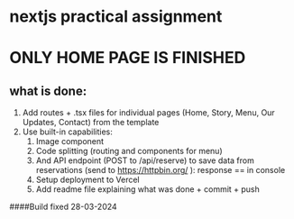# nextjs practical assignment

# ONLY HOME PAGE IS FINISHED

## what is done:

1. Add routes + .tsx files for individual pages (Home, Story, Menu, Our Updates, Contact) from the template
2. Use built-in capabilities:
    1. Image component
    2. Code splitting (routing and <Link> components for menu)
    3. And API endpoint (POST to /api/reserve) to save data from reservations (send to https://httpbin.org/ ): response == in console
    4. Setup deployment to Vercel
    5. Add readme file explaining what was done + commit + push

####Build fixed 28-03-2024